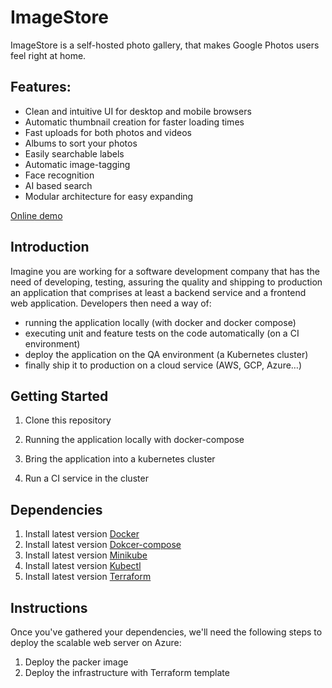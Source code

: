 # ImageStore

ImageStore is a self-hosted photo gallery, that makes Google Photos users feel right at home.

## Features:
- Clean and intuitive UI for desktop and mobile browsers
- Automatic thumbnail creation for faster loading times
- Fast uploads for both photos and videos
- Albums to sort your photos
- Easily searchable labels
- Automatic image-tagging
- Face recognition
- AI based search
- Modular architecture for easy expanding

[Online demo](https://gregordr.github.io/ImageStore/)

## Introduction
Imagine you are working for a software development company that has the need of
developing, testing, assuring the quality and shipping to production an application that
comprises at least a backend service and a frontend web application.
Developers then need a way of:

- running the application locally (with docker and docker compose)
- executing unit and feature tests on the code automatically (on a CI environment)
- deploy the application on the QA environment (a Kubernetes cluster)
- finally ship it to production on a cloud service (AWS, GCP, Azure…)


## Getting Started
1. Clone this repository

2. Running the application locally with docker-compose

3. Bring the application into a kubernetes cluster

4. Run a CI service in the cluster



## Dependencies
1. Install  latest version [Docker](https://docs.docker.com/get-docker/)
2. Install  latest version  [Dokcer-compose](https://docs.docker.com/compose/install/)
3. Install  latest version [Minikube](https://minikube.sigs.k8s.io/docs/start/)
4. Install latest version [Kubectl](https://kubernetes.io/docs/tasks/tools/) 
5. Install latest version [Terraform](https://www.terraform.io/downloads.html) 

## Instructions
Once you've gathered your dependencies, we'll need the following steps to deploy the scalable web server on Azure:
1. Deploy the packer image
2. Deploy the infrastructure with Terraform template
